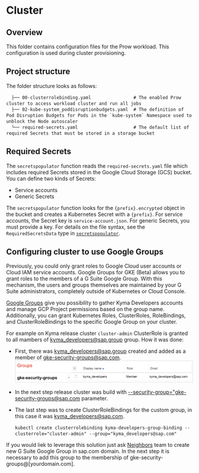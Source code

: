 # Cluster

## Overview

This folder contains configuration files for the Prow workload. This configuration is used during cluster provisioning.

## Project structure

<!-- Update the folder structure each time you modify it. -->

The folder structure looks as follows:

```
  ├── 00-clusterrolebinding.yaml                # The enabled Prow cluster to access workload cluster and run all jobs
  ├── 02-kube-system_poddisruptionbudgets.yaml  # The definition of Pod Disruption Budgets for Pods in the `kube-system` Namespace used to unblock the Node autoscaler
  └── required-secrets.yaml                     # The default list of required Secrets that must be stored in a storage bucket
```

## Required Secrets
The `secretspopulator` function reads the `required-secrets.yaml` file which includes required Secrets stored in the Google Cloud Storage (GCS) bucket.
You can define two kinds of Secrets:
- Service accounts
- Generic Secrets

The `secretspopulator` function looks for the `{prefix}.encrypted` object in the bucket and creates a Kubernetes Secret with a `{prefix}`.
For service accounts, the Secret key is `service-account.json`. For generic Secrets, you must provide a key.
For details on the file syntax, see the `RequiredSecretsData` type in [`secretspopulator`](../../development/tools/cmd/secretspopulator/main.go).

## Configuring cluster to use Google Groups

Previously, you could only grant roles to Google Cloud user accounts or Cloud IAM service accounts. Google Groups for GKE (Beta) allows you to grant roles to the members of a G Suite Google Group. With this mechanism, the users and groups themselves are maintained by your G Suite administrators, completely outside of Kubernetes or Cloud Console.

[Google Groups](https://groups.google.com/a/sap.com/forum/#!overview) give you possibility to gather Kyma Developers accounts and manage GCP Project permissions based on the group name. Additionally, you can grant Kubernetes Roles, ClusterRoles, RoleBindings, and ClusterRoleBindings to the specific Google Group on your cluster.

For example on Kyma release cluster `cluster-admin` ClusterRole is granted to all mambers of kyma_developers@sap.group group. How it was done:

- First, there was kyma_developers@sap.group created and added as a member of gke-security-groups@sap.com.
  ![dashboards](/docs/prow/assets/GGroups.png)

- In the next step release cluster was build with [--security-group="gke-security-groups@sap.com](https://github.com/kyma-project/test-infra/blob/7b84900e56679fccfbc9e6839a85ade1dabe72bd/prow/scripts/cluster-integration/helpers/provision-gke-cluster.sh#L60) parameter. 

- The last step was to create ClusterRoleBindings for the custom group, in this case it was kyma_developers@sap.com.

  ```
  kubectl create clusterrolebinding kyma-developers-group-binding --clusterrole="cluster-admin" --group="kyma_developers@sap.com"
  ```

If you would liek to leverage this solution just ask [Neighbors](https://github.com/orgs/kyma-project/teams/prow/members?utf8=%E2%9C%93&query=role%3Amaintainer) team to create new G Suite Google Group in sap.com domain. In the next step it is necessary to add this group to the membership of gke-security-groups@[yourdomain.com].